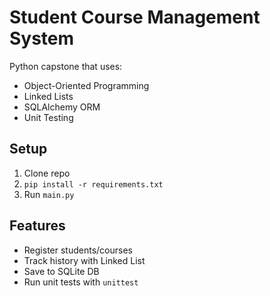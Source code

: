 # Student Course Management System

Python capstone that uses:
- Object-Oriented Programming
- Linked Lists
- SQLAlchemy ORM
- Unit Testing

## Setup
1. Clone repo
2. `pip install -r requirements.txt`
3. Run `main.py`

## Features
- Register students/courses
- Track history with Linked List
- Save to SQLite DB
- Run unit tests with `unittest`
